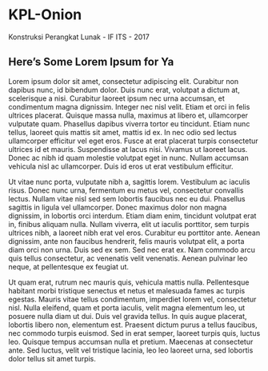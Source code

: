 # KPL-Onion
Konstruksi Perangkat Lunak - IF ITS - 2017
## Here’s Some Lorem Ipsum for Ya
Lorem ipsum dolor sit amet, consectetur adipiscing elit. Curabitur non dapibus nunc, id bibendum dolor. Duis nunc erat, volutpat a dictum at, scelerisque a nisi. Curabitur laoreet ipsum nec urna accumsan, et condimentum magna dignissim. Integer nec nisl velit. Etiam et orci in felis ultrices placerat. Quisque massa nulla, maximus at libero et, ullamcorper vulputate quam. Phasellus dapibus viverra tortor eu tincidunt. Etiam nunc tellus, laoreet quis mattis sit amet, mattis id ex. In nec odio sed lectus ullamcorper efficitur vel eget eros. Fusce at erat placerat turpis consectetur ultrices id et mauris. Suspendisse at lacus nisi. Vivamus ut laoreet lacus. Donec ac nibh id quam molestie volutpat eget in nunc. Nullam accumsan vehicula nisl ac ullamcorper. Duis id eros ut erat vestibulum efficitur.

Ut vitae nunc porta, vulputate nibh a, sagittis lorem. Vestibulum ac iaculis risus. Donec nunc urna, fermentum eu metus vel, consectetur convallis lectus. Nullam vitae nisl sed sem lobortis faucibus nec eu dui. Phasellus sagittis in ligula vel ullamcorper. Donec maximus dolor non magna dignissim, in lobortis orci interdum. Etiam diam enim, tincidunt volutpat erat in, finibus aliquam nulla. Nullam viverra, elit ut iaculis porttitor, sem turpis ultrices nibh, a laoreet nibh erat vel eros. Curabitur eu porttitor ante. Aenean dignissim, ante non faucibus hendrerit, felis mauris volutpat elit, a porta diam orci non urna. Duis sed ex sem. Sed nec erat ex. Nam commodo arcu quis tellus consectetur, ac venenatis velit venenatis. Aenean pulvinar leo neque, at pellentesque ex feugiat ut.

Ut quam erat, rutrum nec mauris quis, vehicula mattis nulla. Pellentesque habitant morbi tristique senectus et netus et malesuada fames ac turpis egestas. Mauris vitae tellus condimentum, imperdiet lorem vel, consectetur nisl. Nulla eleifend, quam et porta iaculis, velit magna elementum leo, ut posuere nulla diam ut dui. Duis vel gravida tellus. In quis augue placerat, lobortis libero non, elementum est. Praesent dictum purus a tellus faucibus, nec commodo turpis euismod. Sed in erat semper, laoreet turpis quis, luctus leo. Quisque tempus accumsan nulla et pretium. Maecenas at consectetur ante. Sed luctus, velit vel tristique lacinia, leo leo laoreet urna, sed lobortis dolor tellus sit amet turpis.